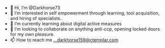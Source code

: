 - 👋 Hi, I’m @Darkhorse73
- 👀 I’m interested in self empowerment through learning, tool acquisition, and hiring of specialists..
- 🌱 I’m currently learning about digital active measures
- 💞️ I’m looking to collaborate on anything anti-ccp, opening locked doors for my own pleasure.
- 📫 How to reach me ...darkhorse159@ctemplar.com

<!---
Darkhorse73/Darkhorse73 is a ✨ special ✨ repository because its `README.md` (this file) appears on your GitHub profile.
You can click the Preview link to take a look at your changes.
--->
